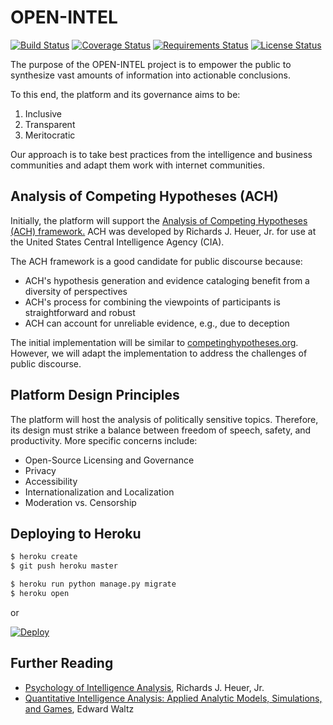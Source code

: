 # OPEN-INTEL

[![Build Status](https://travis-ci.org/twschiller/open-intel.svg?branch=master)](https://travis-ci.org/twschiller/open-intel)
[![Coverage Status](https://coveralls.io/repos/github/twschiller/open-intel/badge.svg?branch=master)](https://coveralls.io/github/twschiller/open-intel?branch=master)
[![Requirements Status](https://requires.io/github/twschiller/open-intel/requirements.svg?branch=master)](https://requires.io/github/twschiller/open-intel/requirements/?branch=master)
[![License Status](https://img.shields.io/badge/license-GPLv3-brightgreen.svg)](LICENSE.md)

The purpose of the OPEN-INTEL project is to empower the public to synthesize vast amounts of information into actionable conclusions.

To this end, the platform and its governance aims to be:

1. Inclusive
2. Transparent
3. Meritocratic

Our approach is to take best practices from the intelligence and business communities and adapt them work with internet 
communities.

## Analysis of Competing Hypotheses (ACH)

Initially, the platform will support the [Analysis of Competing Hypotheses (ACH) framework.](https://en.wikipedia.org/wiki/Analysis_of_competing_hypotheses)
ACH was developed by Richards J. Heuer, Jr. for use at the United States Central Intelligence Agency (CIA).

The ACH framework is a good candidate for public discourse because:

* ACH's hypothesis generation and evidence cataloging benefit from a diversity of perspectives
* ACH's process for combining the viewpoints of participants is straightforward and robust
* ACH can account for unreliable evidence, e.g., due to deception

The initial implementation will be similar to [competinghypotheses.org](http://competinghypotheses.org/). However, we 
will adapt the implementation to address the challenges of public discourse.

## Platform Design Principles

The platform will host the analysis of politically sensitive topics. Therefore, its design must strike a balance between
freedom of speech, safety, and productivity. More specific concerns include:

* Open-Source Licensing and Governance
* Privacy
* Accessibility
* Internationalization and Localization
* Moderation vs. Censorship

## Deploying to Heroku

```sh
$ heroku create
$ git push heroku master

$ heroku run python manage.py migrate
$ heroku open
```
or

[![Deploy](https://www.herokucdn.com/deploy/button.png)](https://heroku.com/deploy)

Further Reading
----------

* [Psychology of Intelligence Analysis](https://www.cia.gov/library/center-for-the-study-of-intelligence/csi-publications/books-and-monographs/psychology-of-intelligence-analysis/PsychofIntelNew.pdf), Richards J. Heuer, Jr.
* [Quantitative Intelligence Analysis: Applied Analytic Models, Simulations, and Games](https://www.amazon.com/Quantitative-Intelligence-Analysis-Simulations-Professional/dp/1442235861), Edward Waltz

